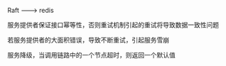 Raft ---> redis





服务提供者保证接口幂等性，否则重试机制引起的重试将导致数据一致性问题

若服务提供者的大面积错误，导致不断重试，引起服务雪崩

服务降级，当调用链路中的一个节点超时，则返回一个默认值

